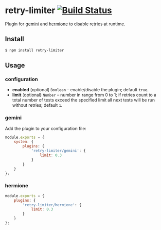 # retry-limiter [![Build Status](https://travis-ci.org/gemini-testing/retry-limiter.svg?branch=master)](https://travis-ci.org/gemini-testing/retry-limiter)

Plugin for [gemini](https://github.com/gemini-testing/gemini) and [hermione](https://github.com/gemini-testing/hermione/) to disable retries at runtime.

## Install

```bash
$ npm install retry-limiter
```

## Usage

### configuration

* **enabled** (optional) `Boolean` – enable/disable the plugin; default `true`.
* **limit** (optional) `Number` – number in range from 0 to 1; if retries count to a total number of tests exceed the specified limit all next tests will be run without retries; default `1`.

### gemini

Add the plugin to your configuration file:

```js
module.exports = {
    system: {
        plugins: {
            'retry-limiter/gemini': {
                limit: 0.3
            }
        }
    }
};
```

### hermione

```js
module.exports = {
    plugins: {
        'retry-limiter/hermione': {
            limit: 0.3
        }
    }
};
```
